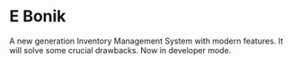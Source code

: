 # E Bonik 
A new generation Inventory Management System with modern features. It will solve some crucial drawbacks. 
Now in developer mode. 
